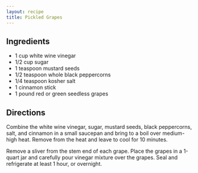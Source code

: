```yaml
---
layout: recipe
title: Pickled Grapes
---
```


## Ingredients

* 1 cup white wine vinegar
* 1/2 cup sugar
* 1 teaspoon mustard seeds
* 1/2 teaspoon whole black peppercorns
* 1/4 teaspoon kosher salt
* 1 cinnamon stick
* 1 pound red or green seedless grapes

## Directions

Combine the white wine vinegar, sugar, mustard seeds, black peppercorns,
salt, and cinnamon in a small saucepan and bring to a boil over
medium-high heat. Remove from the heat and leave to cool for 10 minutes.

Remove a sliver from the stem end of each grape. Place the grapes in a
1-quart jar and carefully pour vinegar mixture over the grapes. Seal and
refrigerate at least 1 hour, or overnight.
